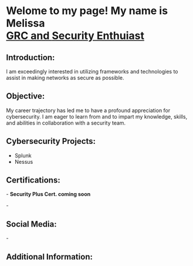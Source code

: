 <h1>Welome to my page! My name is Melissa <br/><a href="https://github.com/">GRC and </a> <a href="https://www.linkedin.com/in//">Security Enthuiast</a>

<h2>Introduction:</h2
<h1>I am exceedingly interested in utilizing frameworks and technologies to assist in making networks as secure as possible. </h1>

<h2>Objective:</h2
<h1>My career trajectory has led me to have a profound appreciation for cybersecurity. I am eager to learn from and to impart my knowledge, skills, and abilities in collaboration with a security team. </h1>

Cybersecurity Projects:
-  
- Splunk
- Nessus
  
<h2>Certifications:</h2>
- <b>Security Plus Cert. coming soon</b>

-<h2>Social Media:</h2>


-<h2> Additional Information:</h2>

